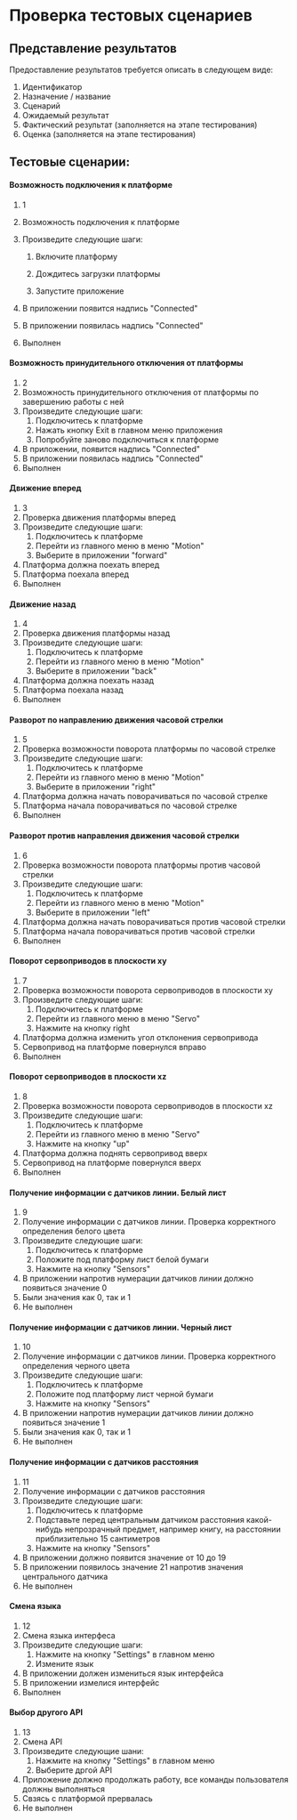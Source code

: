 # Проверка тестовых сценариев

## Представление результатов

Предоставление результатов требуется описать в следующем виде:

1. Идентификатор
2. Назначение / название
3. Сценарий
4. Ожидаемый результат
5. Фактический результат (заполняется на этапе тестирования)
6. Оценка (заполняется на этапе тестирования)

## Тестовые сценарии:

#### Возможность подключения к платформе

1. 1
2. Возможность подключения к платформе
3. Произведите следующие шаги:

   1. Включите платформу

   2. Дождитесь загрузки платформы

   3. Запустите приложение
4. В приложении появится надпись "Connected"
5. В приложении появилась надпись "Connected"
6. Выполнен

#### Возможность принудительного отключения от платформы

1. 2
2. Возможность принудительного отключения от платформы по завершению работы с ней
3. Произведите следующие шаги:
   1. Подключитесь к платформе
   2. Нажать кнопку Exit в главном меню приложения
   3. Попробуйте заново подключиться к платформе
4. В приложении, появится надпись "Connected"
5. В приложении появилась надпись "Connected"
6. Выполнен

#### Движение вперед

1. 3
2. Проверка движения платформы вперед
3. Произведите следующие шаги:
   1. Подключитесь к платформе
   2. Перейти из главного меню в меню "Motion"
   3. Выберите в приложении "forward"
4. Платформа должна поехать вперед
5. Платформа поехала вперед
6. Выполнен

#### Движение назад

1. 4
2. Проверка движения платформы назад
3. Произведите следующие шаги:
   1. Подключитесь к платформе
   2. Перейти из главного меню в меню "Motion"
   3. Выберите в приложении "back"
4. Платформа должна поехать назад
5. Платформа поехала назад
6. Выполнен

#### Разворот по направлению движения часовой стрелки

1. 5
2. Проверка возможности поворота платформы по часовой стрелке
3. Произведите следующие шаги:
   1. Подключитесь к платформе
   2. Перейти из главного меню в меню "Motion"
   3. Выберите в приложении "right"
4. Платформа должна начать поворачиваться по часовой стрелке
5. Платформа начала поворачиваться по часовой стрелке
6. Выполнен

#### Разворот против направления движения часовой стрелки

1. 6
2. Проверка возможности поворота платформы против часовой стрелки
3. Произведите следующие шаги:
   1. Подключитесь к платформе
   2. Перейти из главного меню в меню "Motion"
   3. Выберите в приложении "left"
4. Платформа должна начать поворачиваться против часовой стрелки
5. Платформа начала поворачиваться против часовой стрелки
6. Выполнен

#### Поворот сервоприводов в плоскости xy

1. 7
2. Проверка возможности поворота сервоприводов в плоскости xy
3. Произведите следующие шаги:
   1. Подключитесь к платформе
   2. Перейти из главного меню в меню "Servo"
   3. Нажмите на кнопку right
4. Платформа должна изменить угол отклонения сервопривода
5. Сервопривод на платформе повернулся вправо
6. Выполнен

#### Поворот сервоприводов в плоскости xz

1. 8
2. Проверка возможности поворота сервоприводов в плоскости xz
3. Произведите следующие шаги:
   1. Подключитесь к платформе
   2. Перейти из главного меню в меню "Servo"
   3. Нажмите на кнопку "up"
4. Платформа должна поднять сервопривод вверх
5. Сервопривод на платформе повернулся вверх
6. Выполнен

#### Получение информации с датчиков линии. Белый лист

1. 9
2. Получение информации с датчиков линии. Проверка корректного определения белого цвета
3. Произведите следующие шаги:
   1. Подключитесь к платформе
   2. Положите под платформу лист белой бумаги
   3. Нажмите на кнопку "Sensors"
4. В приложении напротив нумерации датчиков линии должно появиться значение 0
5. Были значения как 0, так и 1
6. Не выполнен

#### Получение информации с датчиков линии. Черный лист

1. 10
2. Получение информации с датчиков линии. Проверка корректного определения черного цвета
3. Произведите следующие шаги:
   1. Подключитесь к платформе
   2. Положите под платформу лист черной бумаги
   3. Нажмите на кнопку "Sensors"
4. В приложении напротив нумерации датчиков линии должно появиться значение 1
5. Были значения как 0, так и 1
6. Не выполнен

#### Получение информации с датчиков расстояния

1. 11
2. Получение информации с датчиков расстояния
3. Произведите следующие шаги:
   1. Подключитесь к платформе
   2. Подставьте перед центральным датчиком расстояния какой-нибудь непрозрачный предмет, например книгу, на расстоянии приблизительно 15 сантиметров
   3. Нажмите на кнопку "Sensors"
4. В приложении должно появится значение от 10 до 19
5. В приложении появилось значение 21 напротив значения центрального датчика
6. Не выполнен

#### Смена языка

1. 12
2. Смена языка интерфеса
3. Произведите следующие шаги:
   1. Нажмите на кнопку "Settings" в главном меню
   2. Измените язык
4. В приложении должен измениться язык интерфейса
5. В приложении измелися интерфейс
6. Выполнен

#### Выбор другого API

1. 13
2. Смена API
3. Произведите следующие шани:
   1. Нажмите на кнопку "Settings" в главном меню
   2. Выберите дргой API
4. Приложение должно продолжать работу, все команды пользователя должны выполняться
5. Свзясь с платформой прервалась
6. Не выполнен